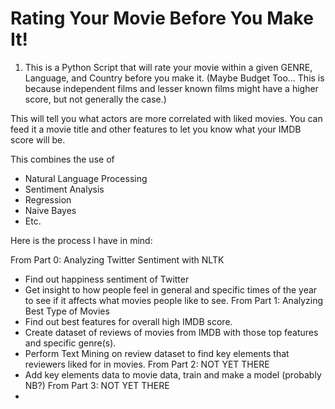 # Rating Your Movie Before You Make It!

1. This is a Python Script that will rate your movie within a given GENRE, Language, and Country before you make it. (Maybe Budget Too... This is because independent films and lesser known films might have a higher score, but not generally the case.)

This will tell you what actors are more correlated with liked movies. You can feed it a movie title and other features to let you know what your IMDB score will be.  

This combines the use of  
- Natural Language Processing 
- Sentiment Analysis
- Regression
- Naive Bayes
- Etc.

Here is the process I have in mind:  

From Part 0: Analyzing Twitter Sentiment with NLTK  
- Find out happiness sentiment of Twitter
- Get insight to how people feel in general and specific times of the year to see if it affects what movies people like to see.
From Part 1: Analyzing Best Type of Movies  
- Find out best features for overall high IMDB score.
- Create dataset of reviews of movies from IMDB with those top features and specific genre(s).
- Perform Text Mining on review dataset to find key elements that reviewers liked for in movies. 
From Part 2: NOT YET THERE  
- Add key elements data to movie data, train and make a model (probably NB?)
From Part 3: NOT YET THERE
- 

